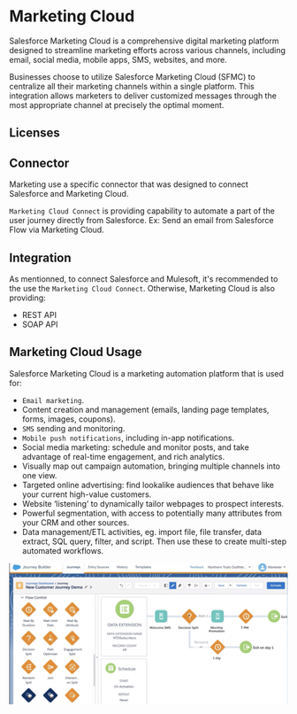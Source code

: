 # Marketing Cloud
Salesforce Marketing Cloud is a comprehensive digital marketing platform designed to streamline marketing efforts across various channels, including email, social media, mobile apps, SMS, websites, and more.

Businesses choose to utilize Salesforce Marketing Cloud (SFMC) to centralize all their marketing channels within a single platform. This integration allows marketers to deliver customized messages through the most appropriate channel at precisely the optimal moment.

## Licenses

## Connector
Marketing use a specific connector that was designed to connect Salesforce and Marketing Cloud.

`Marketing Cloud Connect` is providing capability to automate a part of the user journey directly from Salesforce.
Ex: Send an email from Salesforce Flow via Marketing Cloud.

## Integration
As mentionned, to connect Salesforce and Mulesoft, it's recommended to the use the `Marketing Cloud Connect`.
Otherwise, Marketing Cloud is also providing: 
- REST API
- SOAP API

## Marketing Cloud Usage

Salesforce Marketing Cloud is a marketing automation platform that is used for:

- `Email marketing`.
- Content creation and management (emails, landing page templates, forms, images, coupons).
- `SMS` sending and monitoring.
- `Mobile push notifications`, including in-app notifications.
- Social media marketing: schedule and monitor posts, and take advantage of real-time engagement, and rich analytics.
- Visually map out campaign automation, bringing multiple channels into one view.
- Targeted online advertising: find lookalike audiences that behave like your current high-value customers.
- Website ‘listening’ to dynamically tailor webpages to prospect interests.
- Powerful segmentation, with access to potentially many attributes from your CRM and other sources.
- Data management/ETL activities, eg. import file, file transfer, data extract, SQL query, filter, and script. Then use these to create multi-step automated workflows.

![Journey](../../Images/CTA%20-%20Diagrams%20-%20Marketing%20Cloud%20-%20Journey%20Builder.png)

